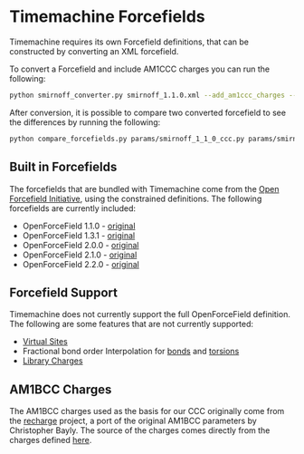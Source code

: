 # Timemachine Forcefields

Timemachine requires its own Forcefield definitions, that can be constructed by converting an XML forcefield.

To convert a Forcefield and include AM1CCC charges you can run the following:

```bash
python smirnoff_converter.py smirnoff_1.1.0.xml --add_am1ccc_charges --output params/smirnoff_1-1-0_ccc.py
```

After conversion, it is possible to compare two converted forcefield to see the differences by running the following:

```bash
python compare_forcefields.py params/smirnoff_1_1_0_ccc.py params/smirnoff_2_0_0_ccc.py
```

## Built in Forcefields

The forcefields that are bundled with Timemachine come from the [Open Forcefield Initiative](https://openforcefield.org/), using the constrained definitions. The following forcefields are currently included:

* OpenForceField 1.1.0 - [original](https://github.com/openforcefield/openff-forcefields/blob/master/openforcefields/offxml/openff-1.1.0.offxml)
* OpenForceField 1.3.1 - [original](https://github.com/openforcefield/openff-forcefields/blob/master/openforcefields/offxml/openff-1.3.1.offxml)
* OpenForceField 2.0.0 - [original](https://github.com/openforcefield/openff-forcefields/blob/master/openforcefields/offxml/openff-2.0.0.offxml)
* OpenForceField 2.1.0 - [original](https://github.com/openforcefield/openff-forcefields/blob/main/openforcefields/offxml/openff-2.1.0.offxml)
* OpenForceField 2.2.0 - [original](https://github.com/openforcefield/openff-forcefields/blob/main/openforcefields/offxml/openff-2.2.0.offxml)

## Forcefield Support

Timemachine does not currently support the full OpenForceField definition. The following are some features that are not currently supported:

* [Virtual Sites](https://open-forcefield-toolkit.readthedocs.io/en/latest/virtualsites.html)
* Fractional bond order Interpolation for [bonds](https://open-forcefield-toolkit.readthedocs.io/en/0.10.0/users/smirnoff.html#fractional-bond-orders) and [torsions](https://open-forcefield-toolkit.readthedocs.io/en/0.10.0/users/smirnoff.html#fractional-torsion-bond-orders)
* [Library Charges](https://open-forcefield-toolkit.readthedocs.io/en/latest/smirnoff.html#librarycharges-library-charges-for-polymeric-residues-and-special-solvent-models)


## AM1BCC Charges

The AM1BCC charges used as the basis for our CCC originally come from the [recharge](https://github.com/openforcefield/openff-recharge) project, a port of the original AM1BCC parameters by Christopher Bayly. The source of the charges comes directly from the charges defined [here](https://github.com/openforcefield/openff-recharge/blob/cf18f1920d35af0025ce90c4e1a7f7280b4bd76d/openff/recharge/data/bcc/original-am1-bcc.json).

